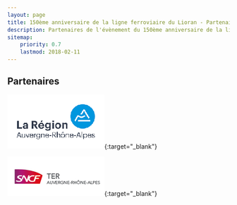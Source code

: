 ```yaml
---
layout: page
title: 150ème anniversaire de la ligne ferroviaire du Lioran - Partenaires
description: Partenaires de l'évènement du 150ème anniversaire de la ligne ferroviaire du Lioran
sitemap:
    priority: 0.7
    lastmod: 2018-02-11
---
```

## Partenaires

[![Région Auverge-Rhône-Alpes](/images/logoCR.png "Partenaire Région Auverge-Rhône-Alpes")](https://www.auvergnerhonealpes.fr){:target="_blank"}

[![SNCF](/images/logoSNCF.jpg "Partenaire SNCF")](https://www.ter.sncf.com/auvergne-rhone-alpes/offres/tarifs/illico-promo-vacances){:target="_blank"}
